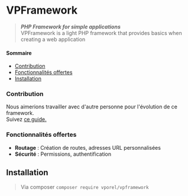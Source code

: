 # VPFramework
> ***PHP Framework for simple applications***<br/>
VPFramework is a light PHP framework that provides basics when creating a web application
#### Sommaire
 * [Contribution](#contribution)
 * [Fonctionnalités offertes](#fonctionnalités-offertes)
 * [Installation](#installation)
### Contribution
Nous aimerions travailler avec d'autre personne pour l'évolution de ce framework.<br/>
Suivez [ce guide.](contributing.md)

### Fonctionnalités offertes
  * **Routage** : Création de routes, adresses URL personnalisées
  * **Sécurité** : Permissions, authentification

## Installation
> Via composer `composer require vporel/vpframework`

